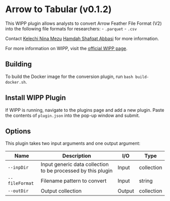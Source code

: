 # Arrow to Tabular (v0.1.2)
This WIPP plugin allows analysts to convert Arrow Feather File Format (V2) into the following file formats for researchers:
    - `.parquet`
    - `.csv`

Contact [Kelechi Nina Mezu](mailto:nina.mezu@nih.gov) [Hamdah Shafqat Abbasi](mailto:hamdahshafqat.abbasi@nih.gov) for more information.

For more information on WIPP, visit the [official WIPP page](https://isg.nist.gov/deepzoomweb/software/wipp).

## Building

To build the Docker image for the conversion plugin, run
`bash build-docker.sh`.

## Install WIPP Plugin

If WIPP is running, navigate to the plugins page and add a new plugin. Paste the
contents of `plugin.json` into the pop-up window and submit.

## Options

This plugin takes two input arguments and one output argument:

| Name            | Description                                                  | I/O    | Type       |
| --------------- | ------------------------------------------------------------ | ------ | ---------- |
| `--inpDir`      | Input generic data collection to be processed by this plugin | Input  | collection |
| `--fileFormat`  | Filename pattern to convert                                   | Input  | string    |
| `--outDir`      | Output collection                                            | Output | collection |
